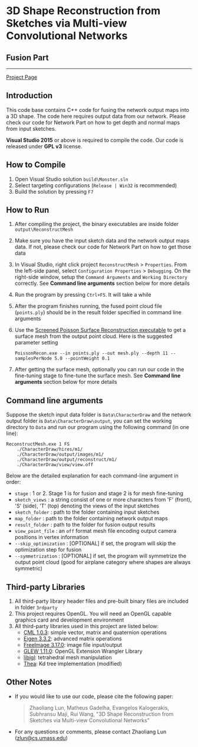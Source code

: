 # 3D Shape Reconstruction from Sketches via Multi-view Convolutional Networks
## Fusion Part

----------

[Project Page](http://people.cs.umass.edu/~zlun/papers/SketchModeling/)

## Introduction

This code base contains C++ code for fusing the network output maps into a 3D shape. The code here requires output data from our network. Please check our code for Network Part on how to get depth and normal maps from input sketches.

**Visual Studio 2015** or above is required to compile the code. Our code is released under **GPL v3** license.

## How to Compile

1. Open Visual Studio solution `build\Monster.sln`
2. Select targeting configurations (`Release | Win32` is recommended)
3. Build the solution by pressing `F7`


## How to Run

1. After compiling the project, the binary executables are inside folder `output\ReconstructMesh`
2. Make sure you have the input sketch data and the network output maps data. If not, please check our code for Network Part on how to get those data
3. In Visual Studio, right click project `ReconstructMesh` > `Properties`. From the left-side panel, select `Configuration Properties` > `Debugging`. On the right-side window, setup the `Command Arguments` and `Working Directory` correctly. See **Command line arguments** section below for more details 
4. Run the program by pressing `Ctrl+F5`. It will take a while 
5. After the program finishes running, the fused point cloud file (`points.ply`) should be in the result folder specified in command line arguments
6. Use the [Screened Poisson Surface Reconstruction executable](www.cs.jhu.edu/~misha/Code/PoissonRecon) to get a surface mesh from the output point cloud. Here is the suggested parameter setting

	```
	PoissonRecon.exe --in points.ply --out mesh.ply --depth 11 --samplesPerNode 5.0 --pointWeight 0.1
	```

7. After getting the surface mesh, optionally you can run our code in the fine-tuning stage to fine-tune the surface mesh. See **Command line arguments** section below for more details

## Command line arguments

Suppose the sketch input data folder is `Data\CharacterDraw` and the network output folder is `Data\CharacterDraw\output`, you can set the working directory to `Data` and run our program using the following command (in one line):

	ReconstructMesh.exe 1 FS 
		./CharacterDraw/hires/m1/
		./CharacterDraw/output/images/m1/
		./CharacterDraw/output/reconstruct/m1/
		./CharacterDraw/view/view.off 

Below are the detailed explanation for each command-line argument in order:

- `stage` : 1 or 2. Stage 1 is for fusion and stage 2 is for mesh fine-tuning
- `sketch_views` : a string consist of one or more characters from 'F' (front), 'S' (side), 'T' (top) denoting the views of the input sketches
- `sketch_folder` : path to the folder containing input sketches 
- `map_folder` : path to the folder containing network output maps
- `result_folder` : path to the folder for fusion output results
- `view_point_file` : an `off` format mesh file encoding output camera positions in vertex information
- `--skip_optimization` : [OPTIONAL] if set, the program will skip the optimization step for fusion
- `--symmetrization` : [OPTIONAL] if set, the program will symmetrize the output point cloud (good for airplane category where shapes are always symmetric)

## Third-party Libraries

1. All third-party library header files and pre-built binary files are included in folder `3rdparty`
2. This project requires OpenGL. You will need an OpenGL capable graphics card and development environment
3. All third-party libraries used in this project are listed below:
	- [CML 1.0.3](http://cmldev.net): simple vector, matrix and quaternion operations
	- [Eigen 3.3.2](http://eigen.tuxfamily.org): advanced matrix operations
	- [FreeImage 3.17.0](http://freeimage.sourceforge.net/): image file input/output
	- [GLEW 1.11.0](http://glew.sourceforge.net): OpenGL Extension Wrangler Library
	- [libigl](http://libigl.github.io/libigl/): tetrahedral mesh manipulation
	- [Thea](https://github.com/sidch/Thea): Kd tree implementation (modified)

## Other Notes

- If you would like to use our code, please cite the following paper:

	> Zhaoliang Lun, Matheus Gadelha, Evangelos Kalogerakis, Subhransu Maji, Rui Wang,
	"3D Shape Reconstruction from Sketches via Multi-view Convolutional Networks"

- For any questions or comments, please contact Zhaoliang Lun ([zlun@cs.umass.edu](mailto:zlun@cs.umass.edu))